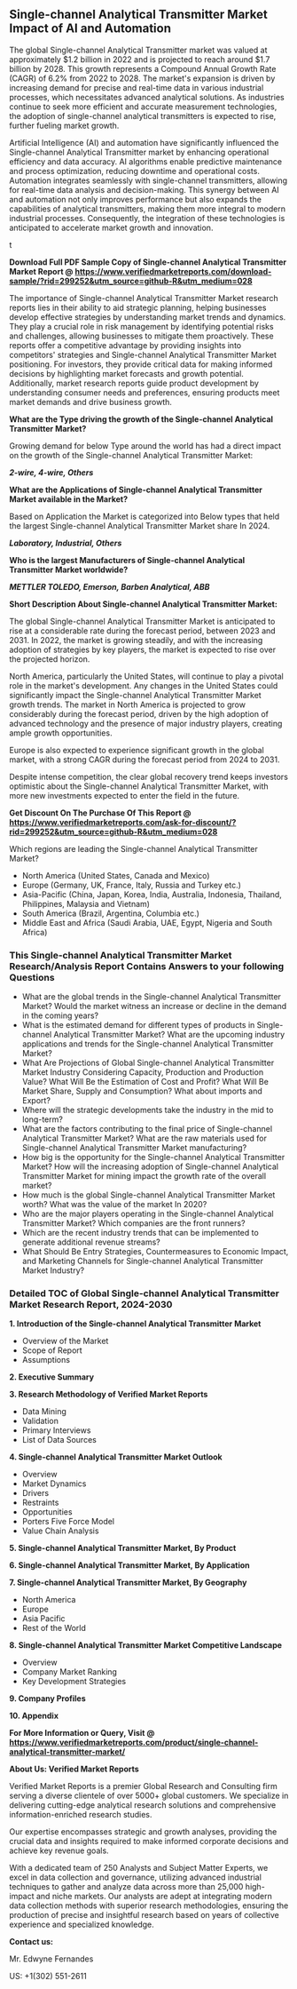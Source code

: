 <h2>Single-channel Analytical Transmitter Market Impact of AI and Automation</h2><p>The global Single-channel Analytical Transmitter market was valued at approximately $1.2 billion in 2022 and is projected to reach around $1.7 billion by 2028. This growth represents a Compound Annual Growth Rate (CAGR) of 6.2% from 2022 to 2028. The market's expansion is driven by increasing demand for precise and real-time data in various industrial processes, which necessitates advanced analytical solutions. As industries continue to seek more efficient and accurate measurement technologies, the adoption of single-channel analytical transmitters is expected to rise, further fueling market growth.</p><p>Artificial Intelligence (AI) and automation have significantly influenced the Single-channel Analytical Transmitter market by enhancing operational efficiency and data accuracy. AI algorithms enable predictive maintenance and process optimization, reducing downtime and operational costs. Automation integrates seamlessly with single-channel transmitters, allowing for real-time data analysis and decision-making. This synergy between AI and automation not only improves performance but also expands the capabilities of analytical transmitters, making them more integral to modern industrial processes. Consequently, the integration of these technologies is anticipated to accelerate market growth and innovation.</p>t</p><p id="" class=""><strong>Download Full PDF Sample Copy of Single-channel Analytical Transmitter Market Report @ <a href="https://www.verifiedmarketreports.com/download-sample/?rid=299252&utm_source=github-R&utm_medium=028" target="_blank">https://www.verifiedmarketreports.com/download-sample/?rid=299252&utm_source=github-R&utm_medium=028</a></strong></p><p>The importance of&nbsp;Single-channel Analytical Transmitter Market research reports lies in their ability to aid strategic planning, helping businesses develop effective strategies by understanding market trends and dynamics. They play a crucial role in risk management by identifying potential risks and challenges, allowing businesses to mitigate them proactively. These reports offer a competitive advantage by providing insights into competitors' strategies and Single-channel Analytical Transmitter Market positioning. For investors, they provide critical data for making informed decisions by highlighting market forecasts and growth potential. Additionally, market research reports guide product development by understanding consumer needs and preferences, ensuring products meet market demands and drive business growth.</p><p><strong>What are the&nbsp;Type driving the growth of the Single-channel Analytical Transmitter Market?</strong></p><p id="" class="">Growing demand for below Type around the world has had a direct impact on the growth of the Single-channel Analytical Transmitter Market:</p><em><strong>2-wire, 4-wire, Others</strong></em></p><strong>What are the&nbsp;Applications&nbsp;of Single-channel Analytical Transmitter Market available in the Market?</strong></p><p id="" class="">Based on Application the Market is categorized into Below types that held the largest Single-channel Analytical Transmitter Market share In 2024.</p><em><strong>Laboratory, Industrial, Others</strong></em></p><strong>Who is the largest Manufacturers of Single-channel Analytical Transmitter Market worldwide?</strong></p><p><em><strong>METTLER TOLEDO, Emerson, Barben Analytical, ABB</strong></em></p><p id="" class=""><strong>Short Description About Single-channel Analytical Transmitter Market:</strong></p><p>The global Single-channel Analytical Transmitter Market is anticipated to rise at a considerable rate during the forecast period, between 2023 and 2031. In 2022, the market is growing steadily, and with the increasing adoption of strategies by key players, the market is expected to rise over the projected horizon.</p><p>North America, particularly the United States, will continue to play a pivotal role in the market's development. Any changes in the United States could significantly impact the Single-channel Analytical Transmitter Market growth trends. The market in North America is projected to grow considerably during the forecast period, driven by the high adoption of advanced technology and the presence of major industry players, creating ample growth opportunities.</p><p>Europe is also expected to experience significant growth in the global market, with a strong CAGR during the forecast period from 2024 to 2031.</p><p>Despite intense competition, the clear global recovery trend keeps investors optimistic about the Single-channel Analytical Transmitter Market, with more new investments expected to enter the field in the future.</p><p id="" class=""><strong>Get Discount On The Purchase Of This Report @ <a href="https://www.verifiedmarketreports.com/ask-for-discount/?rid=299252&utm_source=github-R&utm_medium=028" target="_blank">https://www.verifiedmarketreports.com/ask-for-discount/?rid=299252&utm_source=github-R&utm_medium=028</a></strong></p>Which regions are leading the Single-channel Analytical Transmitter Market?</p><ul><li>North America (United States, Canada and Mexico)</li><li>Europe (Germany, UK, France, Italy, Russia and Turkey etc.)</li><li>Asia-Pacific (China, Japan, Korea, India, Australia, Indonesia, Thailand, Philippines, Malaysia and Vietnam)</li><li>South America (Brazil, Argentina, Columbia etc.)</li><li>Middle East and Africa (Saudi Arabia, UAE, Egypt, Nigeria and South Africa)</li></ul><h3 id="" class="">This Single-channel Analytical Transmitter Market Research/Analysis Report Contains Answers to your following Questions</h3><ul><li>What are the global trends in the Single-channel Analytical Transmitter Market? Would the market witness an increase or decline in the demand in the coming years?</li><li>What is the estimated demand for different types of products in Single-channel Analytical Transmitter Market? What are the upcoming industry applications and trends for the Single-channel Analytical Transmitter Market?</li><li>What Are Projections of Global Single-channel Analytical Transmitter Market Industry Considering Capacity, Production and Production Value? What Will Be the Estimation of Cost and Profit? What Will Be Market Share, Supply and Consumption? What about imports and Export?</li><li>Where will the strategic developments take the industry in the mid to long-term?</li><li>What are the factors contributing to the final price of Single-channel Analytical Transmitter Market? What are the raw materials used for Single-channel Analytical Transmitter Market manufacturing?</li><li>How big is the opportunity for the Single-channel Analytical Transmitter Market? How will the increasing adoption of Single-channel Analytical Transmitter Market for mining impact the growth rate of the overall market?</li><li>How much is the global Single-channel Analytical Transmitter Market worth? What was the value of the market In 2020?</li><li>Who are the major players operating in the Single-channel Analytical Transmitter Market? Which companies are the front runners?</li><li>Which are the recent industry trends that can be implemented to generate additional revenue streams?</li><li>What Should Be Entry Strategies, Countermeasures to Economic Impact, and Marketing Channels for Single-channel Analytical Transmitter Market Industry?</li></ul><h3 id="" class="">Detailed TOC of Global Single-channel Analytical Transmitter Market Research Report, 2024-2030</h3><p id="" class=""><strong>1. Introduction of the Single-channel Analytical Transmitter Market</strong></p><ul><li>Overview of the Market</li><li>Scope of Report</li><li>Assumptions</li></ul><p id="" class=""><strong>2. Executive Summary</strong></p><p id="" class=""><strong>3. Research Methodology of Verified Market Reports</strong></p><ul><li>Data Mining</li><li>Validation</li><li>Primary Interviews</li><li>List of Data Sources</li></ul><p id="" class=""><strong>4. Single-channel Analytical Transmitter Market Outlook</strong></p><ul><li>Overview</li><li>Market Dynamics</li><li>Drivers</li><li>Restraints</li><li>Opportunities</li><li>Porters Five Force Model</li><li>Value Chain Analysis</li></ul><p id="" class=""><strong>5. Single-channel Analytical Transmitter Market, By Product</strong></p><p id="" class=""><strong>6. Single-channel Analytical Transmitter Market, By Application</strong></p><p id="" class=""><strong>7. Single-channel Analytical Transmitter Market, By Geography</strong></p><ul><li>North America</li><li>Europe</li><li>Asia Pacific</li><li>Rest of the World</li></ul><p id="" class=""><strong>8. Single-channel Analytical Transmitter Market Competitive Landscape</strong></p><ul><li>Overview</li><li>Company Market Ranking</li><li>Key Development Strategies</li></ul><p id="" class=""><strong>9. Company Profiles</strong></p><p id="" class=""><strong>10. Appendix</strong></p><p id="" class=""><strong>For More Information or Query, Visit @ <a href="https://www.verifiedmarketreports.com/product/single-channel-analytical-transmitter-market/" target="_blank">https://www.verifiedmarketreports.com/product/single-channel-analytical-transmitter-market/</a></strong></p><p id="" class=""><strong>About Us: Verified Market Reports</strong></p><p id="" class="">Verified Market Reports is a premier Global Research and Consulting firm serving a diverse clientele of over 5000+ global customers. We specialize in delivering cutting-edge analytical research solutions and comprehensive information-enriched research studies.</p><p id="" class="">Our expertise encompasses strategic and growth analyses, providing the crucial data and insights required to make informed corporate decisions and achieve key revenue goals.</p><p id="" class="">With a dedicated team of 250 Analysts and Subject Matter Experts, we excel in data collection and governance, utilizing advanced industrial techniques to gather and analyze data across more than 25,000 high-impact and niche markets. Our analysts are adept at integrating modern data collection methods with superior research methodologies, ensuring the production of precise and insightful research based on years of collective experience and specialized knowledge.</p><p id="" class=""><strong>Contact us:</strong></p><p id="" class="">Mr. Edwyne Fernandes</p><p id="" class="">US: +1(302) 551-2611</p>